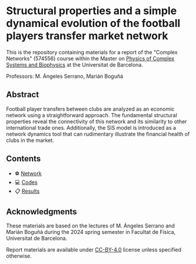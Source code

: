 # Structural properties and a simple dynamical evolution of the football players transfer market network

This is the repository containing materials for a report of the "Complex Networks" (574556) course within the Master on
[Physics of Complex Systems and Biophysics](https://www.ub.edu/portal/web/physics/university-master-s-degrees/-/ensenyament/detallEnsenyament/10195392) 
at the Universitat de Barcelona.

Professors: M. Ángeles Serrano, Marián Boguñá

## Abstract

Football player transfers between clubs are analyzed as an economic network using a straightforward approach. The fundamental structural properties reveal the connectivity of this network and its similarity to other international trade ones. Additionally, the SIS model is introduced as a network dynamics tool that can rudimentary illustrate the financial health of clubs in the market.


## Contents

* :soccer: [Network](network/README.md)
* :computer: [Codes](codes/README.md)
* :clipboard: [Results](results/README.md)

## Acknowledgments

These materials are based on the lectures of M. Ángeles Serrano and Marián Boguñá during the 2024 spring semester in Facultat de Física, Universitat de Barcelona.

Report materials are available under [CC-BY-4.0](https://creativecommons.org/licenses/by/4.0/) license unless specified otherwise.